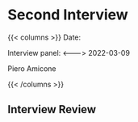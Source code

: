 # Second Interview

{{< columns >}} <!-- begin columns block -->
Date:

Interview panel:
<---> <!-- magic separator, between columns -->
2022-03-09

Piero Amicone

{{< /columns >}}





## Interview Review



